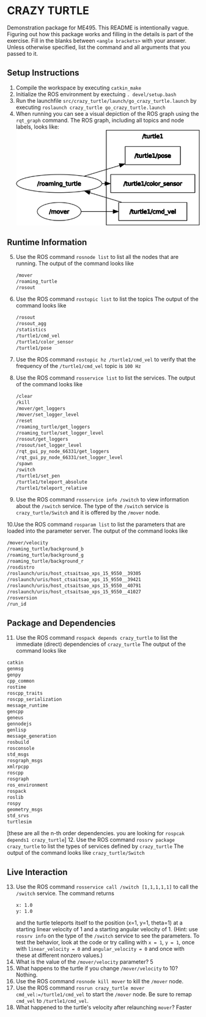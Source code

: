 # CRAZY TURTLE
Demonstration package for ME495.
This README is intentionally vague.
Figuring out how this package works and filling in the details is part of the
exercise. Fill in the blanks between `<angle brackets>` with your answer.
Unless otherwise specified, list the command and all arguments that you passed to it.

## Setup Instructions
1. Compile the workspace by executing `catkin_make`
2. Initialize the ROS environment by exectuing `. devel/setup.bash`
3. Run the launchfile `src/crazy_turtle/launch/go_crazy_turtle.launch` by executing `roslaunch crazy_turtle go_crazy_turtle.launch`
4. When running you can see a visual depiction of the ROS graph using the `rqt_graph` command.
   The ROS graph, including all topics and node labels, looks like:
   ![<The ROS Graph>](images/rosgraph_crazy_turtle.png)

## Runtime Information
5. Use the ROS command `rosnode list` to list all the nodes that are running.
   The output of the command looks like
   ```
   /mover
   /roaming_turtle
   /rosout
   ```

6. Use the ROS command `rostopic list` to list the topics
   The output of the command looks like
   ```
   /rosout
   /rosout_agg
   /statistics
   /turtle1/cmd_vel
   /turtle1/color_sensor
   /turtle1/pose
   ```

7. Use the ROS command `rostopic hz /turtle1/cmd_vel` to verify that the frequency of
   the `/turtle1/cmd_vel` topic is `100 Hz`

8. Use the ROS command `rosservice list` to list the services.
   The output of the command looks like
   ```
   /clear
   /kill
   /mover/get_loggers
   /mover/set_logger_level
   /reset
   /roaming_turtle/get_loggers
   /roaming_turtle/set_logger_level
   /rosout/get_loggers
   /rosout/set_logger_level
   /rqt_gui_py_node_66331/get_loggers
   /rqt_gui_py_node_66331/set_logger_level
   /spawn
   /switch
   /turtle1/set_pen
   /turtle1/teleport_absolute
   /turtle1/teleport_relative
   ```

9. Use the ROS command `rosservice info /switch` to view information about the `/switch` service.
   The type of the `/switch` service is `crazy_turtle/Switch` and it is offered by
   the `/mover` node.

10.Use the ROS command `rosparam list` to list the parameters that are loaded
   into the parameter server.
   The output of the command looks like
   ```
   /mover/velocity
   /roaming_turtle/background_b
   /roaming_turtle/background_g
   /roaming_turtle/background_r
   /rosdistro
   /roslaunch/uris/host_ctsaitsao_xps_15_9550__39305
   /roslaunch/uris/host_ctsaitsao_xps_15_9550__39421
   /roslaunch/uris/host_ctsaitsao_xps_15_9550__40791
   /roslaunch/uris/host_ctsaitsao_xps_15_9550__41027
   /rosversion
   /run_id
   ```

## Package and Dependencies
11. Use the ROS command `rospack depends crazy_turtle` to list the immediate (direct) dependencies of `crazy_turtle`
   The output of the command looks like
   ```
   catkin
   genmsg
   genpy
   cpp_common
   rostime
   roscpp_traits
   roscpp_serialization
   message_runtime
   gencpp
   geneus
   gennodejs
   genlisp
   message_generation
   rosbuild
   rosconsole
   std_msgs
   rosgraph_msgs
   xmlrpcpp
   roscpp
   rosgraph
   ros_environment
   rospack
   roslib
   rospy
   geometry_msgs
   std_srvs
   turtlesim
   ```
   [these are all the n-th order dependencies. you are looking for `rospcak depends1 crazy_turtle`]
12. Use the ROS command `rossrv package crazy_turtle` to list the types of services defined by `crazy_turtle`
    The output of the command looks like
    ```
    crazy_turtle/Switch
    ```

## Live Interaction
13. Use the ROS command `rosservice call /switch [1,1,1,1,1]` to call the `/switch` service.
    The command returns
    ```
    x: 1.0
    y: 1.0
    ```
    and the turtle teleports itself to the position (x=1, y=1, theta=1) at a starting linear velocity of 1 and a starting angular velocity of 1.
    (Hint: use `rossrv info` on the type of the `/switch` service to see the parameters.
     To test the behavior, look at the code or try calling with `x = 1`, `y = 1`, once with `linear_velocity = 0` and `angular_velocity = 0` and once with these at different nonzero values.)
14. What is the value of the `/mover/velocity` parameter? 5
15. What happens to the turtle if you change `/mover/velocity` to 10? Nothing.
16. Use the ROS command `rosnode kill mover` to kill the `/mover` node.
17. Use the ROS command `rosrun crazy_turtle mover cmd_vel:=/turtle1/cmd_vel` to start the `/mover` node. Be sure to
    remap `cmd_vel` to `/turtle1/cmd_vel`.
18. What happened to the turtle's velocity after relaunching `mover`? Faster

